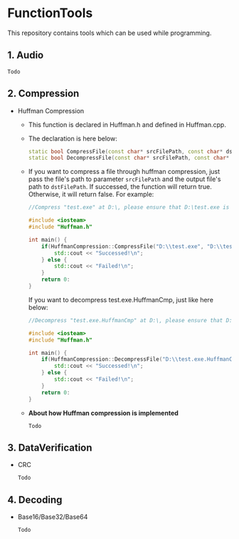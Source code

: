 # FunctionTools
This repository contains tools which can be used while programming.

## 1. Audio  
~~~
Todo
~~~
## 2. Compression
*   Huffman Compression  
    *   This function is declared in Huffman.h and defined in Huffman.cpp.
    *   The declaration is here below:
        ~~~c++
        static bool CompressFile(const char* srcFilePath, const char* dstFilePath);
        static bool DecompressFile(const char* srcFilePath, const char* dstFilePath);
        ~~~
    *   If you want to compress a file through huffman compression, just pass the file's path to parameter `srcFilePath` and the output file's path to `dstFilePath`. If successed, the function will return true. Otherwise, it will return false. For example:
        ~~~c++
        //Compress "test.exe" at D:\, please ensure that D:\test.exe is existed.

        #include <iosteam>
        #include "Huffman.h"

        int main() {
            if(HuffmanCompression::CompressFile("D:\\test.exe", "D:\\test.exe.HuffmanCmp")) {
                std::cout << "Successed!\n";
            } else {
                std::cout << "Failed!\n";
            }
            return 0:
        }
        ~~~

        If you want to decompress test.exe.HuffmanCmp, just like here below:
        ~~~c++
        //Decompress "test.exe.HuffmanCmp" at D:\, please ensure that D:\test.exe.HuffmanCmp is existed.

        #include <iosteam>
        #include "Huffman.h"

        int main() {
            if(HuffmanCompression::DecompressFile("D:\\test.exe.HuffmanCmp", "D:\\test.exe")) {
                std::cout << "Successed!\n";
            } else {
                std::cout << "Failed!\n";
            }
            return 0:
        }
        ~~~
    * **About how Huffman compression is implemented**  
        ~~~
        Todo
        ~~~
## 3. DataVerification
*   CRC
    ~~~
    Todo
    ~~~
## 4. Decoding
*   Base16/Base32/Base64
    ~~~
    Todo
    ~~~
